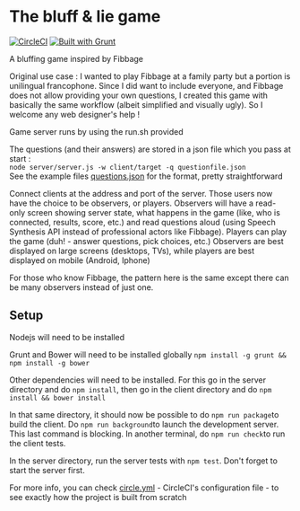 # The bluff & lie game

[![CircleCI](https://circleci.com/gh/francois-roseberry/question-game-websocket.svg?style=shield&circle-token=127f68bf0984493ffae0e9b1a80da8438d75d47c)](https://circleci.com/gh/francois-roseberry/question-game-websocket)
[![Built with Grunt](https://cdn.gruntjs.com/builtwith.svg)](https://gruntjs.com/)

A bluffing game inspired by Fibbage

Original use case : I wanted to play Fibbage at a family party but a portion is unilingual francophone. Since I did want to include everyone, and Fibbage does not allow providing your own questions, I created this game with basically the same workflow (albeit simplified and visually ugly). So I welcome any web designer's help !

Game server runs by using the run.sh provided

The questions (and their answers) are stored in a json file which you pass at start :  
``node server/server.js -w client/target -q questionfile.json``  
See the example files [questions.json](./questions.json) for the format, pretty straightforward

Connect clients at the address and port of the server. Those users now have the choice to be observers, or players. Observers will have a read-only screen showing server state, what happens in the game (like, who is connected, results, score, etc.) and read questions aloud (using Speech Synthesis API instead of professional actors like Fibbage). Players can play the game (duh! - answer questions, pick choices, etc.) Observers are best displayed on large screens (desktops, TVs), while players are best displayed on mobile (Android, Iphone)

For those who know Fibbage, the pattern here is the same except there can be many observers instead of just one.

## Setup

Nodejs will need to be installed

Grunt and Bower will need to be installed globally ``npm install -g grunt && npm install -g bower``

Other dependencies will need to be installed. For this go in the server directory and do ``npm install``, then go in the client directory and do ``npm install && bower install``

In that same directory, it should now be possible to do ``npm run package``to build the client. Do ``npm run background``to launch the development server. This last command is blocking. In another terminal, do ``npm run check``to run the client tests.

In the server directory, run the server tests with ``npm test``. Don't forget to start the server first.

For more info, you can check [circle.yml](./circle.yml) - CircleCI's configuration file - to see exactly how the project is built from scratch
